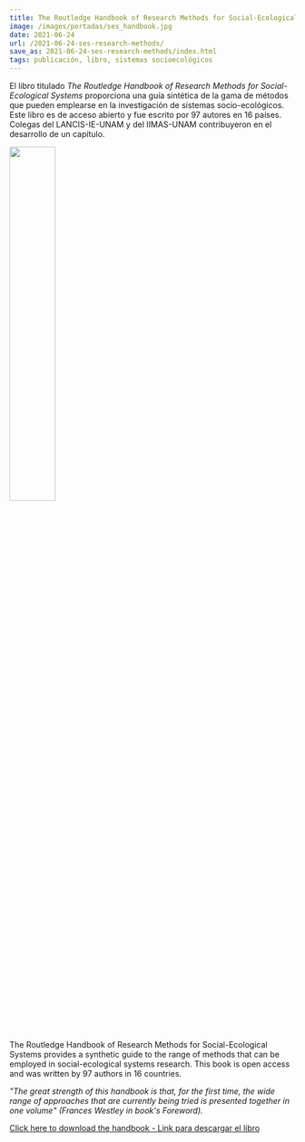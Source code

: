 ```yaml
---
title: The Routledge Handbook of Research Methods for Social-Ecological Systems
image: /images/portadas/ses_handbook.jpg
date: 2021-06-24
url: /2021-06-24-ses-research-methods/
save_as: 2021-06-24-ses-research-methods/index.html
tags: publicación, libro, sistemas socioecológicos
---
```


El libro titulado _The Routledge Handbook of Research Methods for Social-Ecological Systems_ proporciona una guía sintética de la gama de métodos que pueden emplearse en la investigación de sistemas socio-ecológicos. Este libro es de acceso abierto y fue escrito por 97 autores en 16 países. Colegas del LANCIS-IE-UNAM y del IIMAS-UNAM contribuyeron en el desarrollo de un capítulo.


<img src="/images/ses_handbook.jpg" width="40%" />

The Routledge Handbook of Research Methods for Social-Ecological
Systems provides a synthetic guide to the range of methods that can be
employed in social-ecological systems research. 
This book is open access and was written by 97 authors in 16 countries.

_"The great strength of this handbook is that, for the first time, the
wide range of approaches that are currently being tried is presented
together in one volume" (Frances Westley in book's Foreword)._


[Click here to download the handbook - Link para descargar el libro](https://doi.org/10.4324/9781003021339)
